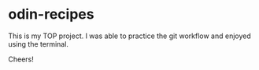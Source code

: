 # odin-recipes
This is my TOP project. I was able to practice the git workflow
and enjoyed using the terminal.

Cheers!